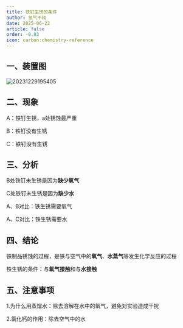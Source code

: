 ```yaml
---
title: 铁钉生锈的条件
author: 氢气不纯
date: 2025-06-22
article: false
order: -0.83
icon: carbon:chemistry-reference
---
```


## 一、装置图

![20231229195405](https://img.edaychem.cn//img/20231229195405.jpg)​

## 二、现象	

A：铁钉生锈，a处锈蚀最严重

B：铁钉没有生锈

C：铁钉没有生锈

## 三、分析

B处铁钉未生锈是因为**缺少氧气**

C处铁钉未生锈是因为**缺少水**

A、B对比：铁生锈需要氧气

A、C对比：铁生锈需要水

## 四、结论	

铁制品锈蚀的过程，是铁与空气中的**氧气**、**水蒸气**等发生化学反应的过程

铁生锈的条件：与**氧气接触**和与**水接触**

## 五、注意事项

1.为什么用蒸馏水：除去溶解在水中的氧气，避免对实验造成干扰

2.氯化钙的作用：除去空气中的水
